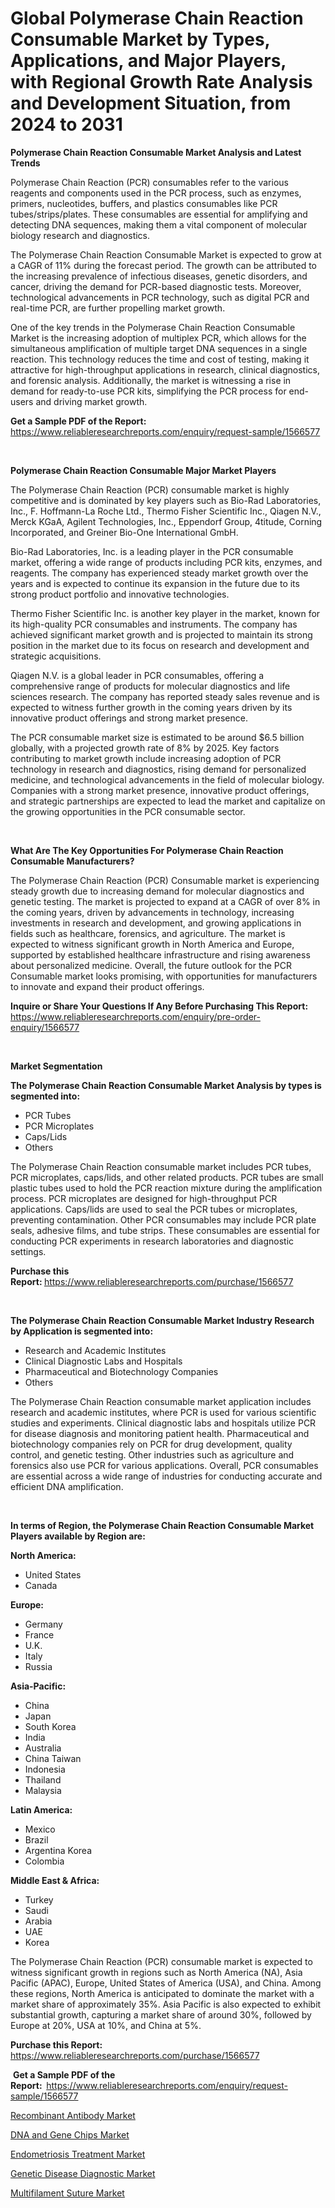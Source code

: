 <p><h1>Global Polymerase Chain Reaction Consumable Market by Types, Applications, and Major Players, with Regional Growth Rate Analysis and Development Situation, from 2024 to 2031</h1></p><p><strong>Polymerase Chain Reaction Consumable Market Analysis and Latest Trends</strong></p>
<p><p>Polymerase Chain Reaction (PCR) consumables refer to the various reagents and components used in the PCR process, such as enzymes, primers, nucleotides, buffers, and plastics consumables like PCR tubes/strips/plates. These consumables are essential for amplifying and detecting DNA sequences, making them a vital component of molecular biology research and diagnostics.</p><p>The Polymerase Chain Reaction Consumable Market is expected to grow at a CAGR of 11% during the forecast period. The growth can be attributed to the increasing prevalence of infectious diseases, genetic disorders, and cancer, driving the demand for PCR-based diagnostic tests. Moreover, technological advancements in PCR technology, such as digital PCR and real-time PCR, are further propelling market growth.</p><p>One of the key trends in the Polymerase Chain Reaction Consumable Market is the increasing adoption of multiplex PCR, which allows for the simultaneous amplification of multiple target DNA sequences in a single reaction. This technology reduces the time and cost of testing, making it attractive for high-throughput applications in research, clinical diagnostics, and forensic analysis. Additionally, the market is witnessing a rise in demand for ready-to-use PCR kits, simplifying the PCR process for end-users and driving market growth.</p></p>
<p><strong>Get a Sample PDF of the Report:&nbsp;</strong> <a href="https://www.reliableresearchreports.com/enquiry/request-sample/1566577">https://www.reliableresearchreports.com/enquiry/request-sample/1566577</a></p>
<p>&nbsp;</p>
<p><strong>Polymerase Chain Reaction Consumable Major Market Players</strong></p>
<p><p>The Polymerase Chain Reaction (PCR) consumable market is highly competitive and is dominated by key players such as Bio-Rad Laboratories, Inc., F. Hoffmann-La Roche Ltd., Thermo Fisher Scientific Inc., Qiagen N.V., Merck KGaA, Agilent Technologies, Inc., Eppendorf Group, 4titude, Corning Incorporated, and Greiner Bio-One International GmbH.</p><p>Bio-Rad Laboratories, Inc. is a leading player in the PCR consumable market, offering a wide range of products including PCR kits, enzymes, and reagents. The company has experienced steady market growth over the years and is expected to continue its expansion in the future due to its strong product portfolio and innovative technologies.</p><p>Thermo Fisher Scientific Inc. is another key player in the market, known for its high-quality PCR consumables and instruments. The company has achieved significant market growth and is projected to maintain its strong position in the market due to its focus on research and development and strategic acquisitions.</p><p>Qiagen N.V. is a global leader in PCR consumables, offering a comprehensive range of products for molecular diagnostics and life sciences research. The company has reported steady sales revenue and is expected to witness further growth in the coming years driven by its innovative product offerings and strong market presence.</p><p>The PCR consumable market size is estimated to be around $6.5 billion globally, with a projected growth rate of 8% by 2025. Key factors contributing to market growth include increasing adoption of PCR technology in research and diagnostics, rising demand for personalized medicine, and technological advancements in the field of molecular biology. Companies with a strong market presence, innovative product offerings, and strategic partnerships are expected to lead the market and capitalize on the growing opportunities in the PCR consumable sector.</p></p>
<p>&nbsp;</p>
<p><strong>What Are The Key Opportunities For Polymerase Chain Reaction Consumable Manufacturers?</strong></p>
<p><p>The Polymerase Chain Reaction (PCR) Consumable market is experiencing steady growth due to increasing demand for molecular diagnostics and genetic testing. The market is projected to expand at a CAGR of over 8% in the coming years, driven by advancements in technology, increasing investments in research and development, and growing applications in fields such as healthcare, forensics, and agriculture. The market is expected to witness significant growth in North America and Europe, supported by established healthcare infrastructure and rising awareness about personalized medicine. Overall, the future outlook for the PCR Consumable market looks promising, with opportunities for manufacturers to innovate and expand their product offerings.</p></p>
<p><strong>Inquire or Share Your Questions If Any Before Purchasing This Report:</strong> <a href="https://www.reliableresearchreports.com/enquiry/pre-order-enquiry/1566577">https://www.reliableresearchreports.com/enquiry/pre-order-enquiry/1566577</a></p>
<p>&nbsp;</p>
<p><strong>Market Segmentation</strong></p>
<p><strong>The Polymerase Chain Reaction Consumable Market Analysis by types is segmented into:</strong></p>
<p><ul><li>PCR Tubes</li><li>PCR Microplates</li><li>Caps/Lids</li><li>Others</li></ul></p>
<p><p>The Polymerase Chain Reaction consumable market includes PCR tubes, PCR microplates, caps/lids, and other related products. PCR tubes are small plastic tubes used to hold the PCR reaction mixture during the amplification process. PCR microplates are designed for high-throughput PCR applications. Caps/lids are used to seal the PCR tubes or microplates, preventing contamination. Other PCR consumables may include PCR plate seals, adhesive films, and tube strips. These consumables are essential for conducting PCR experiments in research laboratories and diagnostic settings.</p></p>
<p><strong>Purchase this Report:&nbsp;</strong><a href="https://www.reliableresearchreports.com/purchase/1566577">https://www.reliableresearchreports.com/purchase/1566577</a></p>
<p>&nbsp;</p>
<p><strong>The Polymerase Chain Reaction Consumable Market Industry Research by Application is segmented into:</strong></p>
<p><ul><li>Research and Academic Institutes</li><li>Clinical Diagnostic Labs and Hospitals</li><li>Pharmaceutical and Biotechnology Companies</li><li>Others</li></ul></p>
<p><p>The Polymerase Chain Reaction consumable market application includes research and academic institutes, where PCR is used for various scientific studies and experiments. Clinical diagnostic labs and hospitals utilize PCR for disease diagnosis and monitoring patient health. Pharmaceutical and biotechnology companies rely on PCR for drug development, quality control, and genetic testing. Other industries such as agriculture and forensics also use PCR for various applications. Overall, PCR consumables are essential across a wide range of industries for conducting accurate and efficient DNA amplification.</p></p>
<p>&nbsp;</p>
<p><strong>In terms of Region, the Polymerase Chain Reaction Consumable Market Players available by Region are:</strong></p>
<p>
    <p> <strong> North America: </strong>
        <ul>
            <li>United States</li>
            <li>Canada</li>
        </ul>
        </p> 
    <p> <strong> Europe: </strong>
        <ul>
            <li>Germany</li>
            <li>France</li>
            <li>U.K.</li>
            <li>Italy</li>
            <li>Russia</li>
        </ul>
        </p> 
    <p> <strong> Asia-Pacific: </strong>
        <ul>
            <li>China</li>
            <li>Japan</li>
            <li>South Korea</li>
            <li>India</li>
            <li>Australia</li>
            <li>China Taiwan</li>
            <li>Indonesia</li>
            <li>Thailand</li>
            <li>Malaysia</li>
        </ul>
        </p> 
    <p> <strong> Latin America: </strong>
        <ul>
            <li>Mexico</li>
            <li>Brazil</li>
            <li>Argentina Korea</li>
            <li>Colombia</li>
        </ul>
        </p> 
    <p> <strong> Middle East & Africa: </strong>
        <ul>
            <li>Turkey</li>
            <li>Saudi</li>
            <li>Arabia</li>
            <li>UAE</li>
            <li>Korea</li>
        </ul>
    </p>
    </p>
<p><p>The Polymerase Chain Reaction (PCR) consumable market is expected to witness significant growth in regions such as North America (NA), Asia Pacific (APAC), Europe, United States of America (USA), and China. Among these regions, North America is anticipated to dominate the market with a market share of approximately 35%. Asia Pacific is also expected to exhibit substantial growth, capturing a market share of around 30%, followed by Europe at 20%, USA at 10%, and China at 5%.</p></p>
<p><strong>Purchase this Report: </strong><a href="https://www.reliableresearchreports.com/purchase/1566577">https://www.reliableresearchreports.com/purchase/1566577</a></p>
<p>&nbsp;<strong>Get a Sample PDF of the Report:&nbsp;&nbsp;</strong><a href="https://www.reliableresearchreports.com/enquiry/request-sample/1566577">https://www.reliableresearchreports.com/enquiry/request-sample/1566577</a></p>
<p><strong></strong></p>
<p><p><a href="https://medium.com/@clevehilll2023/recombinant-antibody-market-competitive-analysis-market-trends-and-forecast-to-2031-334dc1f09f56">Recombinant Antibody Market</a></p><p><a href="https://github.com/arionmp/Market-Research-Report-List-1/blob/main/dna-and-gene-chips-market.md">DNA and Gene Chips Market</a></p><p><a href="https://medium.com/@clevehilll2023/endometriosis-treatment-market-trends-and-market-analysis-forecasted-for-period-2024-2031-5ecbb922142a">Endometriosis Treatment Market</a></p><p><a href="https://medium.com/@clevehilll2023/genetic-disease-diagnostic-market-competitive-analysis-market-trends-and-forecast-to-2031-2980a0f28432">Genetic Disease Diagnostic Market</a></p><p><a href="https://medium.com/@clevehilll2023/decoding-multifilament-suture-market-metrics-market-share-trends-and-growth-patterns-c5ace2284686">Multifilament Suture Market</a></p></p>